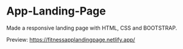 # App-Landing-Page

Made a responsive landing page with HTML, CSS and BOOTSTRAP.

Preview: https://fitnessapplandingpage.netlify.app/
